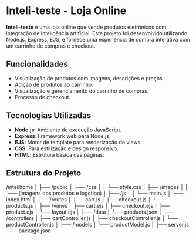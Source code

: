 # Inteli-teste - Loja Online

**Inteli-teste** é uma loja online que vende produtos eletrônicos com integração de inteligência artificial. Este projeto foi desenvolvido utilizando Node.js, Express, EJS, e fornece uma experiência de compra interativa com um carrinho de compras e checkout.

## Funcionalidades

- Visualização de produtos com imagens, descrições e preços.
- Adição de produtos ao carrinho.
- Visualização e gerenciamento do carrinho de compras.
- Processo de checkout.

## Tecnologias Utilizadas

- **Node.js**: Ambiente de execução JavaScript.
- **Express**: Framework web para Node.js.
- **EJS**: Motor de template para renderização de views.
- **CSS**: Para estilização e design responsivo.
- **HTML**: Estrutura básica das páginas.

## Estrutura do Projeto

/intelihome
│
├── /public
│   ├── /css
│   │   └── style.css
│   ├── /images
│   │   └── (imagens dos produtos e logotipo)
│   ├── /js
│   │   └── main.js
│   └── index.html
│
├── /routes
│   ├── cart.js
│   ├── checkout.js
│   └── products.js
│
├── /views
│   ├── cart.ejs
│   ├── checkout.ejs
│   ├── product.ejs
│   └── layout.ejs
│
├── /data
│   └── products.json
│
├── /controllers
│   ├── cartController.js
│   ├── checkoutController.js
│   └── productController.js
│
├── /models
│   └── productModel.js
│
├── server.js
└── package.json
